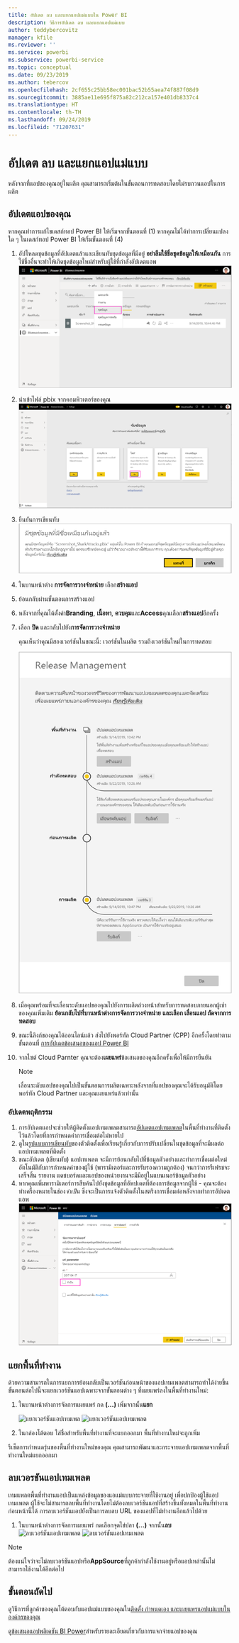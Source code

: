 ```yaml
---
title: อัปเดต ลบ และแยกแอปแม่แบบใน Power BI
description: วิธีการอัปเดต ลบ และแยกแอปแม่แบบ
author: teddybercovitz
manager: kfile
ms.reviewer: ''
ms.service: powerbi
ms.subservice: powerbi-service
ms.topic: conceptual
ms.date: 09/23/2019
ms.author: tebercov
ms.openlocfilehash: 2cf655c25bb58ec001bac52b55aea74f887f08d9
ms.sourcegitcommit: 3885ae11e695f875a82c212ca157e401db8337c4
ms.translationtype: HT
ms.contentlocale: th-TH
ms.lasthandoff: 09/24/2019
ms.locfileid: "71207631"
---
```

# <a name="update-delete-and-extract-template-app"></a>อัปเดต ลบ และแยกแอปแม่แบบ

หลังจากที่แอปของคุณอยู่ในผลิต คุณสามารถเริ่มต้นในขั้นตอนการทดสอบโดยไม่รบกวนแอปในการผลิต
## <a name="update-your-app"></a>อัปเดตแอปของคุณ

หากคุณทำการแก้ไขเดสก์ทอป Power BI ให้เริ่มจากขั้นตอนที่ (1) หากคุณไม่ได้ทำการเปลี่ยนแปลงใด ๆ ในเดสก์ทอป Power BI ให้เริ่มขั้นตอนที่ (4)

1. อัปโหลดชุดข้อมูลที่อัปเดตแล้วและเขียนทับชุดข้อมูลที่มีอยู่ **อย่าลืมใช้ชื่อชุดข้อมูลให้เหมือนกัน** การใช้ชื่ออื่นจะทำให้เกิดชุดข้อมูลใหม่สำหรับผู้ใช้ที่กำลังอัปเดตแอพ
![เขียนทับชุดข้อมูล](media/service-template-apps-update-extract-delete/power-bi-template-app-upload-dataset.png)
1. นำเข้าไฟล์ pbix จากคอมพิวเตอร์ของคุณ
![เขียนทับชุดข้อมูล](media/service-template-apps-update-extract-delete/power-bi-template-app-upload-dataset2.png)
1. ยืนยันการเขียนทับ
![เขียนทับชุดข้อมูล](media/service-template-apps-update-extract-delete/power-bi-template-app-upload-dataset3.png)

1. ในบานหน้าต่าง **การจัดการวางจำหน่าย** เลือก**สร้างแอป**
1. ย้อนกลับผ่านขั้นตอนการสร้างแอป
1. หลังจากที่คุณได้ตั้งค่า**Branding**, **เนื้อหา**, **ควบคุม**และ**Access**คุณเลือก**สร้างแอป**อีกครั้ง
1. เลือก **ปิด** และกลับไปยัง**การจัดการวางจำหน่าย**

   คุณเห็นว่าคุณมีสองเวอร์ชันในขณะนี้: เวอร์ชันในผลิต รวมถึงเวอร์ชันใหม่ในการทดสอบ

    ![ทั้งสองเวอร์ชันของแอปแม่แบบ](media/service-template-apps-update-extract-delete/power-bi-template-app-update.png)

5. เมื่อคุณพร้อมที่จะเลื่อนระดับแอปของคุณไปยังการผลิตล่วงหน้าสำหรับการทดสอบภายนอกผู้เช่าของคุณเพิ่มเติม **ย้อนกลับไปที่บานหน้าต่างการจัดการวางจำหน่าย** **และเลือก เลื่อนแอป ถัดจากการทดสอบ**
6. ขณะนี้ลิงก์ของคุณได้ออนไลน์แล้ว ส่งไปยังพอร์ทัล Cloud Partner (CPP) อีกครั้งโดยทำตามขั้นตอนที่ [การอัปเดตข้อเสนอของแอป Power BI](https://docs.microsoft.com/azure/marketplace/cloud-partner-portal/power-bi/cpp-update-existing-offer)
7. จากไซต์ Cloud Parnter คุณจะต้อง**เผยแพร่**ข้อเสนอของคุณอีกครั้งเพื่อให้มีการยืนยัน

   >[!NOTE]
   >เลื่อนระดับแอปของคุณไปเป็นขั้นตอนการผลิตเฉพาะหลังจากที่แอปของคุณจะได้รับอนุมัติโดยพอร์ทัล Cloud Partner และคุณเผยแพร่แล้วเท่านั้น

### <a name="update-behavior"></a>อัปเดตพฤติกรรม

1. การอัปเดตแอปจะช่วยให้ผู้ติดตั้งแอปเทมเพลตสามารถ[อัปเดตแอปเทมเพลต](service-template-apps-install-distribute.md#update-a-template-app)ในพื้นที่ทำงานที่ติดตั้งไว้แล้วโดยที่การกำหนดค่าการเชื่อมต่อไม่หายไป
1. ดูใน[รูปแบบการเขียนทับ](service-template-apps-install-distribute.md#overwrite-behavior)ของตัวติดตั้งเพื่อเรียนรู้เกี่ยวกับการปรับเปลี่ยนในชุดข้อมูลที่จะมีผลต่อแอปเทมเพลตที่ติดตั้ง
1. ขณะอัปเดต (เขียนทับ) แอปเทเพลต จะมีการย้อนกลับไปที่ข้อมูลตัวอย่างและทำการเชื่อมต่อใหม่อัตโนมัติกับการกำหนดค่าของผู้ใช้ (พารามิเตอร์และการรับรองความถูกต้อง) จนกว่าการรีเฟรชจะเสร็จสิ้น รายงาน แดชบอร์ดและแอปของหน่วยงานจะมีมีอยู่ในแบนเนอร์ข้อมูลตัวอย่าง
1. หากคุณเพิ่มพารามิเตอร์การสืบค้นไปยังชุดข้อมูลที่อัพปเดตที่ต้องการข้อมูลจากผู้ใช้ - คุณจะต้องทำเครื่องหมายในช่อง*จำเป็น* ซึ่งจะเป็นการแจ้งตัวติดตั้งในสตริงการเชื่อมต่อหลังจากทำการอัปเดตแอพ
 ![พารามิเตอร์ที่จำเป็น](media/service-template-apps-update-extract-delete/power-bi-template-app-upload-dataset4.png)

## <a name="extract-workspace"></a>แยกพื้นที่ทำงาน
ด้วยความสามารถในการแยกการย้อนกลับเป็นเวอร์ชันก่อนหน้าของแอปเทมเพลตสามารถทำได้ง่ายขึ้น ขั้นตอนต่อไปนี้จะแยกเวอร์ชันแอปเฉพาะจากขั้นตอนต่าง ๆ ที่เผยแพร่ลงในพื้นที่ทำงานใหม่:

1. ในบานหน้าต่างการจัดการแผยแพร่ กด **(...)** เพิ่มจากนั้น**แยก**

    ![แยกเวอร์ชันแอปเทมเพล](media/service-template-apps-update-extract-delete/power-bi-template-app-extract.png) ![แยกเวอร์ชันแอปเทมเพลต](media/service-template-apps-update-extract-delete/power-bi-template-app-extract-dialog.png)
2. ในกล่องโต้ตอบ ใส่ชื่อสำหรับพื้นที่ทำงานที่จะแยกออกมา พื้นที่ทำงานใหม่จะถูกเพิ่ม

รีเซ็ตการกำหนดรุ่นของพื้นที่ทำงานใหม่ของคุณ คุณสามารถพัฒนาและกระจายแอปเทมเพลตจากพื้นที่ทำงานใหม่แยกออกมา

## <a name="delete-template-app-version"></a>ลบเวอรชันแอปเทมเพลต
เทมแพลตพื้นที่ทำงานแอปเป็นแหล่งข้อมูลของแอแม่แบบกระจายที่ใช้งานอยู่ เพื่อปกป้องผู้ใช้แอปเทมเพลต ผู้ใช้จะไม่สามารถลบพื้นที่ทำงานโดยไม่ต้องลบเวอร์ชันแอปที่สร้างขึ้นทั้งหมดในพื้นที่ทำงานก่อนหน้านี้ได้
การลบเวอร์ชันแอปยังเป็นการลบลบ URL ของแอปที่ไม่ทำงานอีกแล้วไปด้วย

1. ในบานหน้าต่างการจัดการเผยแพร่ กดเลือกจุดไข่ปลา **(...)** จากนั้น**ลบ**
 ![ลบเวอร์ชันแอปเทมเพลต](media/service-template-apps-update-extract-delete/power-bi-template-app-delete.png)
  ![ลบเวอร์ชันแอปเทมเพลต](media/service-template-apps-update-extract-delete/power-bi-template-app-delete-dialog.png)

>[!NOTE]
>ต้องแน่ใจว่าจะไม่ลบเวอร์ชันแอปหรือ**AppSource**ที่ลูกค้ากำลังใช้งานอยู่หรือแอปเหล่านั้นไม่สามารถใช้งานได้อีกต่อไป

## <a name="next-steps"></a>ขั้นตอนถัดไป

ดูวิธีการที่ลูกค้าของคุณโต้ตอบกับแอปแม่แบบของคุณใน[ติดตั้ง กำหนดเอง และเผยแพรแอปแม่แบบในองค์กรของคุณ](service-template-apps-install-distribute.md)

ดู[ข้อเสนอแอปพลิเคชัน BI Power](https://docs.microsoft.com/azure/marketplace/cloud-partner-portal/power-bi/cpp-power-bi-offer)สำหรับรายละเอียดเกี่ยวกับการแจกจ่ายแอปของคุณ
